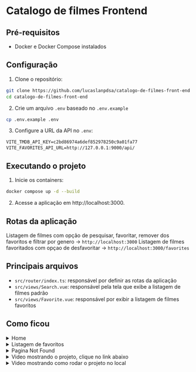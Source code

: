 # Catalogo de filmes Frontend

## Pré-requisitos

- Docker e Docker Compose instalados

## Configuração

1. Clone o repositório:
```bash
git clone https://github.com/lucaslanpdsa/catalogo-de-filmes-front-end
cd catalogo-de-filmes-front-end
```
2. Crie um arquivo `.env` baseado no `.env.example`
```bash
cp .env.example .env
```
3. Configure a URL da API no `.env`:
```env
VITE_TMDB_API_KEY=c2bd86974a6def852978250c9a01fa77
VITE_FAVORITES_API_URL=http://127.0.0.1:9000/api/
```

## Executando o projeto

1. Inicie os containers:
```bash
docker compose up -d --build
```
2. Acesse a aplicação em http://localhost:3000.

## Rotas da aplicação
 Listagem de filmes com opção de pesquisar, favoritar, remover dos favoritos e filtrar por genero -> `http://localhost:3000`
 Listagem de filmes favoritados com opçao de desfavoritar -> `http://localhost:3000/favorites`

## Principais arquivos

- `src/router/index.ts`: responsável por definir as rotas da aplicação
- `src/views/Search.vue`: responsável pela tela que exibe a listagem de filmes padrão
- `src/views/Favorite.vue`: responsável por exibir a listagem de filmes favoritos

## Como ficou

<details>
<summary>Home</summary>
<img src="./doc/home.png">
</details>
<details>
<summary>Listagem de favoritos</summary>
<img src="./doc/favoritos.png">
</details>
<details>
<summary>Pagina Not Found</summary>
<img src="./doc/page-not-found.png">
</details>
<details>
 <summary>Video mostrando o projeto, clique no link abaixo</summary>
 https://www.veed.io/view/pt-PT/e46c9ec5-d16b-4e90-900b-dfbe29eb6206?panel=share
</details>
<details>
 <summary>Video mostrando como rodar o projeto no local</summary>
 https://www.veed.io/view/985bd424-fa8b-42a8-9c00-108f10665041?panel=share
</details>
